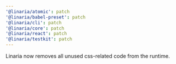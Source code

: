 ```yaml
---
'@linaria/atomic': patch
'@linaria/babel-preset': patch
'@linaria/cli': patch
'@linaria/core': patch
'@linaria/react': patch
'@linaria/testkit': patch
---
```


Linaria now removes all unused css-related code from the runtime.
